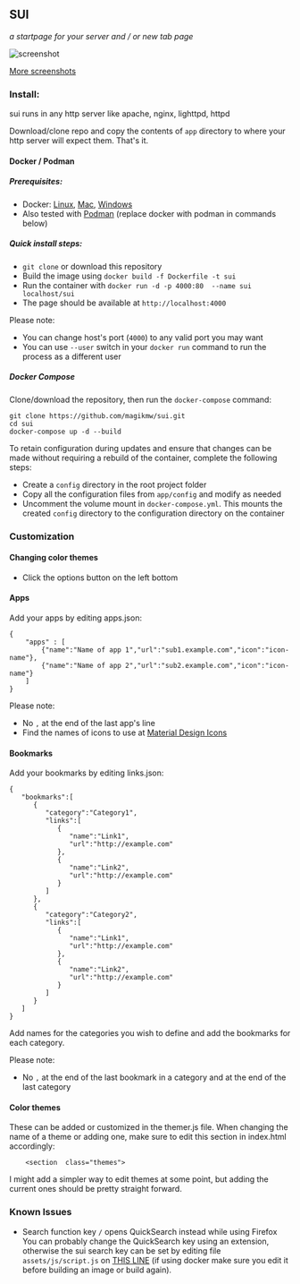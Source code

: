 ## SUI
*a startpage for your server and / or new tab page*

![screenshot](https://i.imgur.com/J4d7Q3D.png)

[More screenshots](https://imgur.com/a/FDVRIyw)

### Install:

sui runs in any http server like apache, nginx, lighttpd, httpd

Download/clone repo and copy the contents of `app` directory to where your http server will expect them. That's it.

#### Docker / Podman

##### Prerequisites:
 - Docker: [Linux](https://docs.docker.com/install/linux/docker-ce/debian/), [Mac](https://hub.docker.com/editions/community/docker-ce-desktop-mac), [Windows](https://hub.docker.com/editions/community/docker-ce-desktop-windows)
 - Also tested with [Podman](https://podman.io/) (replace docker with podman in commands below)

##### Quick install steps:  

 - `git clone` or download this repository
 - Build the image using `docker build -f Dockerfile -t sui`
 - Run the container with `docker run -d -p 4000:80  --name sui localhost/sui`
 - The page should be available at  `http://localhost:4000`

Please note:
 - You can change host's port (`4000`) to any valid port you may want
 - You can use `--user` switch in your `docker run` command to run the process as a different user

##### Docker Compose

Clone/download the repository, then run the `docker-compose` command:

```
git clone https://github.com/magikmw/sui.git
cd sui
docker-compose up -d --build
```

To retain configuration during updates and ensure that changes can be made without requiring a rebuild of the container, complete the following steps:

 - Create a `config` directory in the root project folder
 - Copy all the configuration files from `app/config` and modify as needed
 - Uncomment the volume mount in `docker-compose.yml`. This mounts the created `config` directory to the configuration directory on the container
 
### Customization

#### Changing color themes
 - Click the options button on the left bottom

#### Apps
Add your apps by editing apps.json:

    {
	    "apps" : [
		    {"name":"Name of app 1","url":"sub1.example.com","icon":"icon-name"},
		    {"name":"Name of app 2","url":"sub2.example.com","icon":"icon-name"}
	    ]
    }

Please note:

 - No `,` at the end of the last app's line
 - Find the names  of icons to use at [Material Design Icons](https://materialdesignicons.com/)

#### Bookmarks
Add your bookmarks by editing links.json:

```
{  
   "bookmarks":[  
      {  
         "category":"Category1",
         "links":[  
            {  
               "name":"Link1",
               "url":"http://example.com"
            },
            {  
               "name":"Link2",
               "url":"http://example.com"
            }
         ]
      },
      {  
         "category":"Category2",
         "links":[  
            {  
               "name":"Link1",
               "url":"http://example.com"
            },
            {  
               "name":"Link2",
               "url":"http://example.com"
            }
         ]
      }
   ]
}
```
Add names for the categories you wish to define and add the bookmarks for each category.

Please note:

 - No `,` at the end of the last bookmark in a category and at the end of the last category


#### Color themes
These can be added or customized in the themer.js file. When changing the name of a theme or adding one, make sure to edit this section in index.html accordingly:

```
    <section  class="themes">
```

I might add a simpler way to edit themes at some point, but adding the current ones should be pretty straight forward.


### Known Issues

* Search function key `/` opens QuickSearch instead while using Firefox  
You can probably change the QuickSearch key using an extension, otherwise the sui search key can be set by editing file `assets/js/script.js` on [THIS LINE](https://github.com/magikmw/sui/blob/a502822e3f42ed15e37b8ef9546304c5b6bd41d4/assets/js/search.js#L56) (if using docker make sure you edit it before building an image or build again).

